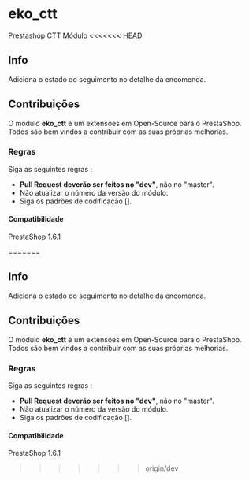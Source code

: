 # eko_ctt
Prestashop CTT Módulo
<<<<<<< HEAD

## Info

Adiciona o estado do seguimento no detalhe da encomenda.

## Contribuições

O módulo **eko_ctt** é um extensões em Open-Source para o PrestaShop. Todos são bem vindos a contribuir com as suas próprias melhorias.

### Regras

Siga as seguintes regras : 

* **Pull Request deverão ser feitos no "dev"**, não no "master".
* Não atualizar o número da versão do módulo.
* Siga os padrões de codificação [].

#### Compatibilidade

PrestaShop 1.6.1

=======

## Info

Adiciona o estado do seguimento no detalhe da encomenda.

## Contribuições

O módulo **eko_ctt** é um extensões em Open-Source para o PrestaShop. Todos são bem vindos a contribuir com as suas próprias melhorias.

### Regras

Siga as seguintes regras : 

* **Pull Request deverão ser feitos no "dev"**, não no "master".
* Não atualizar o número da versão do módulo.
* Siga os padrões de codificação [].

#### Compatibilidade

PrestaShop 1.6.1
>>>>>>> origin/dev
